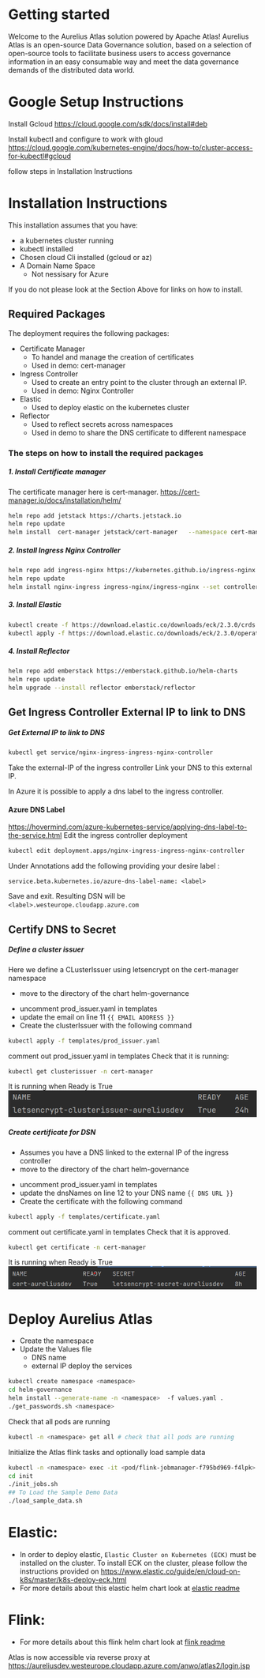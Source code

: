 Getting started
===============
Welcome to the Aurelius Atlas solution powered by Apache Atlas! Aurelius Atlas is an open-source Data Governance solution, based on a selection of open-source tools to facilitate business users to access governance information in an easy consumable way and meet the data governance demands of the distributed data world.

Google Setup Instructions
=========================
Install Gcloud
https://cloud.google.com/sdk/docs/install#deb

Install kubectl and configure to work with gloud
https://cloud.google.com/kubernetes-engine/docs/how-to/cluster-access-for-kubectl#gcloud

follow steps in Installation Instructions

Installation Instructions
=========================

This installation assumes that you have:
- a kubernetes cluster running
- kubectl installed
- Chosen cloud Cli installed (gcloud or az)
- A Domain Name Space 
  - Not nessisary for Azure

If you do not please look at the Section Above for links on how to install.

## Required Packages
The deployment requires the following packages:
- Certificate Manager
  - To handel and manage the creation of certificates
  - Used in demo: cert-manager
- Ingress Controller
  - Used to create an entry point to the cluster through an external IP.
  - Used in demo: Nginx Controller
- Elastic
  - Used to deploy elastic on the kubernetes cluster
- Reflector
  - Used to reflect secrets across namespaces
  - Used in demo to share the DNS certificate to different namespace

### The steps on how to install the required packages

##### 1. Install Certificate manager
The certificate manager here is cert-manager.
https://cert-manager.io/docs/installation/helm/
```bash
helm repo add jetstack https://charts.jetstack.io
helm repo update
helm install  cert-manager jetstack/cert-manager   --namespace cert-manager   --create-namespace   --version v1.9.1 
```
##### 2. Install Ingress Nginx Controller
```bash
helm repo add ingress-nginx https://kubernetes.github.io/ingress-nginx
helm repo update
helm install nginx-ingress ingress-nginx/ingress-nginx --set controller.publishService.enabled=true
```
##### 3. Install Elastic
```bash
kubectl create -f https://download.elastic.co/downloads/eck/2.3.0/crds.yaml
kubectl apply -f https://download.elastic.co/downloads/eck/2.3.0/operator.yaml
```
##### 4. Install Reflector
```bash
helm repo add emberstack https://emberstack.github.io/helm-charts
helm repo update
helm upgrade --install reflector emberstack/reflector
```

## Get Ingress Controller External IP to link to DNS 

##### Get External IP to link to DNS
```bash
kubectl get service/nginx-ingress-ingress-nginx-controller
```
Take the external-IP of the ingress controller
Link your DNS to this external IP.

In Azure it is possible to apply a dns label to the ingress controller.
#### Azure DNS Label
https://hovermind.com/azure-kubernetes-service/applying-dns-label-to-the-service.html
Edit the ingress controller deployment 
```bash
kubectl edit deployment.apps/nginx-ingress-ingress-nginx-controller
```
Under Annotations add the following providing your desire label <label>:

```
service.beta.kubernetes.io/azure-dns-label-name: <label>
```
Save and exit.
Resulting DSN will be ``<label>.westeurope.cloudapp.azure.com``


## Certify DNS to Secret

##### Define a cluster issuer
Here we define a CLusterIssuer using letsencrypt on the cert-manager namespace
- move to the directory of the chart helm-governance
* uncomment prod_issuer.yaml in templates
* update the email on line 11 ``{{ EMAIL ADDRESS }}``
* Create the clusterIssuer with the following command
```bash
kubectl apply -f templates/prod_issuer.yaml
```
comment out prod_issuer.yaml in templates
Check that it is running:
```bash
kubectl get clusterissuer -n cert-manager 
```
It is running when Ready is True
![img.png](img.png)

##### Create certificate for DSN
- Assumes you have a DNS linked to the external IP of the ingress controller
- move to the directory of the chart helm-governance
* uncomment prod_issuer.yaml in templates
* update the dnsNames on line 12 to your DNS name ``{{ DNS URL }}``
* Create the certificate with the following command
```bash
kubectl apply -f templates/certificate.yaml
```
comment out certificate.yaml in templates
Check that it is approved.
```bash
kubectl get certificate -n cert-manager 
```
It is running when Ready is True
![img_1.png](img_1.png)


Deploy Aurelius Atlas
============
- Create the namespace
- Update the Values file 
  - DNS name
  - external IP
deploy the services

```bash
kubectl create namespace <namespace>
cd helm-governance
helm install --generate-name -n <namespace>  -f values.yaml .
./get_passwords.sh <namespace>
```

Check that all pods are running
``` bash
kubectl -n <namespace> get all # check that all pods are running
```
Initialize the Atlas flink tasks and optionally load sample data
```bash ${1}
kubectl -n <namespace> exec -it <pod/flink-jobmanager-f795bd969-f4lpk> -- bash
cd init
./init_jobs.sh
## To Load the Sample Demo Data 
./load_sample_data.sh
```



Elastic:
===================
- In order to deploy elastic, ``Elastic Cluster on Kubernetes (ECK)`` must be installed on the cluster. To install ECK on the cluster, please follow the instructions provided on https://www.elastic.co/guide/en/cloud-on-k8s/master/k8s-deploy-eck.html
- For more details about this elastic helm chart look at [elastic readme](./charts/elastic/README.md)

Flink:
===================
- For more details about this flink helm chart look at [flink readme](./charts/flink/README.md)


Atlas is now accessible via reverse proxy at
https://aureliusdev.westeurope.cloudapp.azure.com/anwo/atlas2/login.jsp


